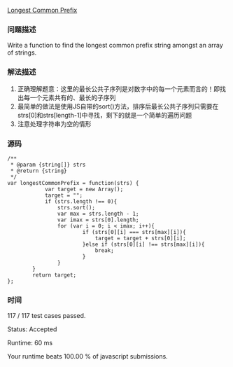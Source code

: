 
[Longest Common Prefix](https://leetcode.com/problems/longest-common-prefix/description/)

### 问题描述
Write a function to find the longest common prefix string amongst an array of strings.

### 解法描述
1. 正确理解题意：这里的最长公共子序列是对数字中的每一个元素而言的！即找出每一个元素共有的、最长的子序列
2. 最简单的做法是使用JS自带的sort()方法，排序后最长公共子序列只需要在strs[0]和strs[length-1]中寻找，剩下的就是一个简单的遍历问题
3. 注意处理字符串为空的情形

### 源码
```
/**
 * @param {string[]} strs
 * @return {string}
 */
var longestCommonPrefix = function(strs) {
            var target = new Array();
            target = "";
            if (strs.length !== 0){
                strs.sort();
                var max = strs.length - 1;
                var imax = strs[0].length;
                for (var i = 0; i < imax; i++){
                        if (strs[0][i] === strs[max][i]){
                            target = target + strs[0][i];                            
                        }else if (strs[0][i] !== strs[max][i]){
                            break;
                        }
                }
        }
        return target;
};
```
### 时间
117 / 117 test cases passed.

Status: Accepted

Runtime: 60 ms

Your runtime beats 100.00 % of javascript submissions.
